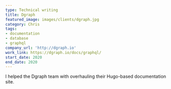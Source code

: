 ```yaml
---
type: Technical writing
title: Dgraph
featured_image: images/clients/dgraph.jpg
category: Chris
tags:
- documentation
- database
- graphql
company_url: 'http://dgraph.io'
work_link: https://dgraph.io/docs/graphql/
start_date: 2020
end_date: 2020
---
```


I helped the Dgraph team with overhauling their Hugo-based documentation site.